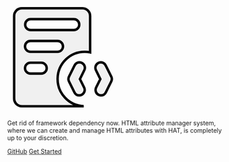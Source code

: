 
<span><svg width="256px" height="256px" viewBox="-1.26 -1.26 20.52 20.52" xmlns="http://www.w3.org/2000/svg" mirror-in-rtl="true" fill="#000000" stroke="#000000" transform="rotate(0)" stroke-width="0.45"><g id="SVGRepo_bgCarrier" stroke-width="0"></g><g id="SVGRepo_tracerCarrier" stroke-linecap="round" stroke-linejoin="round" stroke="#CCCCCC" stroke-width="0.18"></g><g id="SVGRepo_iconCarrier"> <path fill="#f0f0f0" d="M12.6 0H1.4A1.417 1.417 0 0 0 0 1.43v15.14A1.417 1.417 0 0 0 1.4 18h11.2a1.355 1.355 0 0 0 .2-.02A4.992 4.992 0 0 1 13 8a5.468 5.468 0 0 1 1 .1V1.43A1.417 1.417 0 0 0 12.6 0zM5 12H3a1 1 0 0 1 0-2h2a1 1 0 0 1 0 2zm3-4H3a1 1 0 0 1 0-2h5a1 1 0 0 1 0 2zm3-4H3.03a1 1 0 0 1 0-2H11a1 1 0 0 1 0 2z"></path> <path fill="#f0f0f0" d="M12.89 14.55a.993.993 0 0 1-.44 1.34.934.934 0 0 1-.45.11.98.98 0 0 1-.89-.55l-1-2a.965.965 0 0 1 0-.89c.01-.03.03-.06.04-.09l.96-1.92a1 1 0 1 1 1.78.9L12.12 13zM17.89 13.44l-1 2.01A.98.98 0 0 1 16 16a1.05 1.05 0 0 1-.45-.1 1.007 1.007 0 0 1-.44-1.35l.77-1.55-.77-1.55a1 1 0 1 1 1.78-.9l.96 1.91.04.09a.965.965 0 0 1 0 .89z"></path> </g></svg></span> 

[//]: # (# <span style="color:black; font-weight:800;">JS UI <small>1.0.0</small></span> )
<span>
Get rid of framework dependency now. HTML attribute manager system, where we can create and manage HTML attributes with HAT, is completely up to your discretion.
</span>
 

[GitHub](https://github.com/oguzhan18/html-attribute-manager)
[Get Started](/layout-property/html-attribute-manager)
